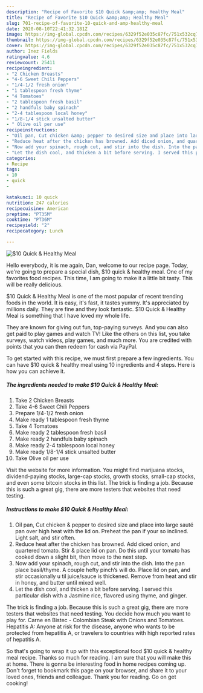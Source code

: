 ```yaml
---
description: "Recipe of Favorite $10 Quick &amp;amp; Healthy Meal"
title: "Recipe of Favorite $10 Quick &amp;amp; Healthy Meal"
slug: 701-recipe-of-favorite-10-quick-and-amp-healthy-meal
date: 2020-08-10T22:41:32.181Z
image: https://img-global.cpcdn.com/recipes/6329f52e035c87fc/751x532cq70/10-quick-healthy-meal-recipe-main-photo.jpg
thumbnail: https://img-global.cpcdn.com/recipes/6329f52e035c87fc/751x532cq70/10-quick-healthy-meal-recipe-main-photo.jpg
cover: https://img-global.cpcdn.com/recipes/6329f52e035c87fc/751x532cq70/10-quick-healthy-meal-recipe-main-photo.jpg
author: Inez Fields
ratingvalue: 4.6
reviewcount: 25411
recipeingredient:
- "2 Chicken Breasts"
- "4-6 Sweet Chili Peppers"
- "1/4-1/2 fresh onion"
- "1 tablespoon fresh thyme"
- "4 Tomatoes"
- "2 tablespoon fresh basil"
- "2 handfuls baby spinach"
- "2-4 tablespoon local honey"
- "1/8-1/4 stick unsalted butter"
- " Olive oil per use"
recipeinstructions:
- "Oil pan, Cut chicken &amp; pepper to desired size and place into large sauté pan over high heat with the lid on. Preheat the pan if your so inclined. Light salt, and stir often."
- "Reduce heat after the chicken has browned. Add diced onion, and quartered tomato. Stir &amp; place lid on pan. Do this until your tomato has cooked down a slight bit, then move to the next step."
- "Now add your spinach, rough cut, and stir into the dish. Into the pan place basil/thyme. A couple hefty pinch’s will do. Place lid on pan, and stir occasionally u til juice/sauce is thickened. Remove from heat and stir in honey, and butter until mixed well."
- "Let the dish cool, and thicken a bit before serving. I served this particular dish with a Jasmine rice, flavored using thyme, and ginger."
categories:
- Recipe
tags:
- 10
- quick
- 

katakunci: 10 quick  
nutrition: 247 calories
recipecuisine: American
preptime: "PT35M"
cooktime: "PT36M"
recipeyield: "2"
recipecategory: Lunch

---
```



![$10 Quick &amp; Healthy Meal](https://img-global.cpcdn.com/recipes/6329f52e035c87fc/751x532cq70/10-quick-healthy-meal-recipe-main-photo.jpg)

Hello everybody, it is me again, Dan, welcome to our recipe page. Today, we're going to prepare a special dish, $10 quick &amp; healthy meal. One of my favorites food recipes. This time, I am going to make it a little bit tasty. This will be really delicious.

$10 Quick &amp; Healthy Meal is one of the most popular of recent trending foods in the world. It is easy, it's fast, it tastes yummy. It's appreciated by millions daily. They are fine and they look fantastic. $10 Quick &amp; Healthy Meal is something that I have loved my whole life.

They are known for giving out fun, top-paying surveys. And you can also get paid to play games and watch TV! Like the others on this list, you take surveys, watch videos, play games, and much more. You are credited with points that you can then redeem for cash via PayPal.


To get started with this recipe, we must first prepare a few ingredients. You can have $10 quick &amp; healthy meal using 10 ingredients and 4 steps. Here is how you can achieve it.

<!--inarticleads1-->

##### The ingredients needed to make $10 Quick &amp; Healthy Meal:

1. Take 2 Chicken Breasts
1. Take 4-6 Sweet Chili Peppers
1. Prepare 1/4-1/2 fresh onion
1. Make ready 1 tablespoon fresh thyme
1. Take 4 Tomatoes
1. Make ready 2 tablespoon fresh basil
1. Make ready 2 handfuls baby spinach
1. Make ready 2-4 tablespoon local honey
1. Make ready 1/8-1/4 stick unsalted butter
1. Take  Olive oil per use


Visit the website for more information. You might find marijuana stocks, dividend-paying stocks, large-cap stocks, growth stocks, small-cap stocks, and even some bitcoin stocks in this list. The trick is finding a job. Because this is such a great gig, there are more testers that websites that need testing. 

<!--inarticleads2-->

##### Instructions to make $10 Quick &amp; Healthy Meal:

1. Oil pan, Cut chicken &amp; pepper to desired size and place into large sauté pan over high heat with the lid on. Preheat the pan if your so inclined. Light salt, and stir often.
1. Reduce heat after the chicken has browned. Add diced onion, and quartered tomato. Stir &amp; place lid on pan. Do this until your tomato has cooked down a slight bit, then move to the next step.
1. Now add your spinach, rough cut, and stir into the dish. Into the pan place basil/thyme. A couple hefty pinch’s will do. Place lid on pan, and stir occasionally u til juice/sauce is thickened. Remove from heat and stir in honey, and butter until mixed well.
1. Let the dish cool, and thicken a bit before serving. I served this particular dish with a Jasmine rice, flavored using thyme, and ginger.


The trick is finding a job. Because this is such a great gig, there are more testers that websites that need testing. You decide how much you want to play for. Carne en Bistec - Colombian Steak with Onions and Tomatoes. Hepatitis A: Anyone at risk for the disease, anyone who wants to be protected from hepatitis A, or travelers to countries with high reported rates of hepatitis A. 

So that's going to wrap it up with this exceptional food $10 quick &amp; healthy meal recipe. Thanks so much for reading. I am sure that you will make this at home. There is gonna be interesting food in home recipes coming up. Don't forget to bookmark this page on your browser, and share it to your loved ones, friends and colleague. Thank you for reading. Go on get cooking!
